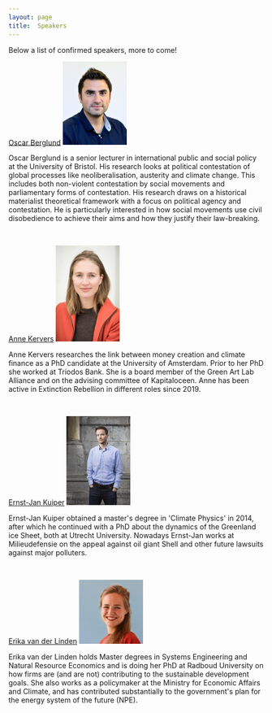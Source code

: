 ```yaml
---
layout: page
title:  Speakers
---
```


Below a list of confirmed speakers, more to come!

[Oscar Berglund](https://twitter.com/berglund_oscar)
<img style="float: centre;" src="/assets/image23/speakers/oscar.jpg" width="25%"/>

<p>Oscar Berglund is a senior lecturer in international public and social policy at the University of Bristol. His research looks at political contestation of global processes like neoliberalisation, austerity and climate change. This includes both non-violent contestation by social movements and parliamentary forms of contestation. His research draws on a historical materialist theoretical framework with a focus on political agency and contestation. He is particularly interested in how social movements use civil disobedience to achieve their aims and how they justify their law-breaking.</p>

<br>

[Anne Kervers](https://twitter.com/anne_kervers)
<img style="float: centre;" src="/assets/image23/speakers/anne.jpg" width="25%"/>

<p>Anne Kervers researches the link between money creation and climate finance as a PhD candidate at the University of Amsterdam. Prior to her PhD she worked at Triodos Bank. She is a board member of the Green Art Lab Alliance and on the advising committee of Kapitaloceen. Anne has been active in Extinction Rebellion in different roles since 2019.</p>

<br>

[Ernst-Jan Kuiper](https://twitter.com/ErnstKuiper)
<img style="float: centre;" src="/assets/image23/speakers/ernst-jan.jpg" width="25%"/>

<p>Ernst-Jan Kuiper obtained a master's degree in 'Climate Physics' in 2014, after which he continued with a PhD about the dynamics of the Greenland ice Sheet, both at Utrecht University. Nowadays Ernst-Jan works at Milieudefensie on the appeal against oil giant Shell and other future lawsuits against major polluters.</p>

<br>

[Erika van der Linden](https://www.linkedin.com/in/erikavanderlinden)
<img style="float: centre;" src="/assets/image23/speakers/erika.jpg" width="25%"/>

<p>Erika van der Linden holds Master degrees in Systems Engineering and Natural Resource Economics and is doing her PhD at Radboud University on how firms are (and are not) contributing to the sustainable development goals. She also works as a policymaker at the Ministry for Economic Affairs and Climate, and has contributed substantially to the government's plan for the energy system of the future (NPE).</p>